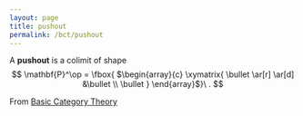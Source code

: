 ```yaml
---
layout: page
title: pushout
permalink: /bct/pushout
---
```

A **pushout**    is a colimit of shape $$ \mathbf{P}^\op = \fbox{ $\begin{array}{c} \xymatrix{ \bullet \ar[r] \ar[d]   &\bullet        \\ \bullet } \end{array}$}\ . $$


From [Basic Category Theory](https://mathgloss.github.io/MathGloss/bct.html)